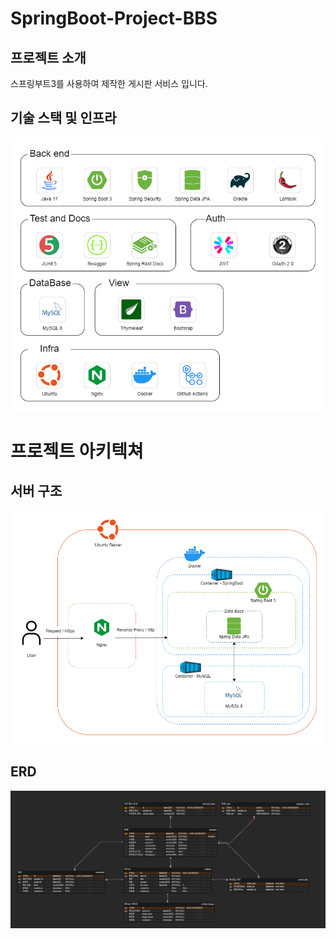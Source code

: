 # SpringBoot-Project-BBS

## 프로젝트 소개
스프링부트3를 사용하여 제작한 게시판 서비스 입니다.

## 기술 스택 및 인프라
![Project tech stack and infra](docs/project_tech_stack.png)

# 프로젝트 아키텍쳐
## 서버 구조
![Project Server Architecture](docs/server_architecture.png)

## ERD
![Project ERD](docs/springboot_bbs.png)